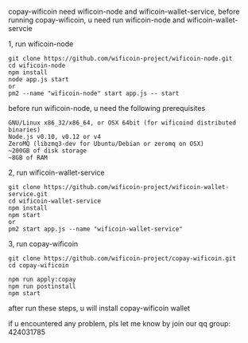 copay-wificoin need wificoin-node and wificoin-wallet-service, before running copay-wificoin, u need run wificoin-node and wificoin-wallet-servcie

1, run wificoin-node
```
git clone https://github.com/wificoin-project/wificoin-node.git
cd wificoin-node
npm install
node app.js start
or
pm2 --name "wificoin-node" start app.js -- start
```

before run wificoin-node, u need the following prerequisites

```
GNU/Linux x86_32/x86_64, or OSX 64bit (for wificoind distributed binaries)
Node.js v0.10, v0.12 or v4
ZeroMQ (libzmq3-dev for Ubuntu/Debian or zeromq on OSX)
~200GB of disk storage
~8GB of RAM
```

2, run wificoin-wallet-service

```
git clone https://github.com/wificoin-project/wificoin-wallet-service.git
cd wificoin-wallet-service
npm install
npm start
or
pm2 start app.js --name "wificoin-wallet-service"
```

3, run copay-wificoin

```
git clone https://github.com/wificoin-project/copay-wificoin.git
cd copay-wificoin

npm run apply:copay
npm run postinstall
npm start
```
after run these steps, u will install copay-wificoin wallet 

if u encountered any problem, pls let me know by join our qq group: 424031785
